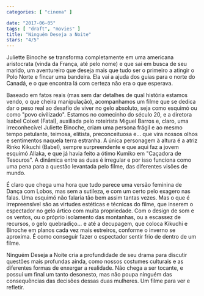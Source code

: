 ```yaml
---
categories: [ "cinema" ]

date: "2017-06-05"
tags: [ "draft", "movies" ]
title: "Ninguém Deseja a Noite"
stars: "4/5"
---
```

Juliette Binoche se transforma completamente em uma americana aristocrata (vinda da França, até pelo nome) e que sai em busca de seu marido, um aventureiro que deseja mais que tudo ser o primeiro a atingir o Polo Norte e fincar uma bandeira. Ela vai a ajuda dos guias para o norte do Canadá, e o que encontra lá com certeza não era o que esperava.

Baseado em fatos reais (mas sem dar detalhes de qual história estamos vendo, o que cheira manipulação), acompanhamos um filme que se dedica dar o peso real ao desafio de viver no gelo absoluto, seja como esquimó ou como "povo civilizado". Estamos no comecinho do século 20, e a diretora Isabel Coixet (Fatal), auxiliada pelo roteirista Miguel Barros e, claro, uma irreconhecível Juliette Binoche, criam uma persona frágil e ao mesmo tempo petulante, teimosa, elitista, preconceituosa e... que vira nossos olhos e sentimentos naquela terra estranha. A única personagem à altura é a atriz Rinko Kikuchi (Babel), sempre surpreendente e que aqui faz a jovem esquimó Allaka, e que já havia feito a ótimo Kumiko em "Caçadora de Tesouros". A dinâmica entre as duas é irregular e por isso funciona como uma pena para a questão levantada pelo filme, das diferentes visões de mundo.

É claro que chega uma hora que tudo parece uma versão feminina de Dança com Lobos, mas sem a sutileza, e com um certo pelo exagero nas falas. Uma esquimó não falaria tão bem assim tantas vezes. Mas o que é irrepreensível são as virtudes estéticas e técnicas do filme, que inserem o espectador no gelo ártico com muita propriedade. Com o design de som e os ventos, ou o próprio isolamento das montanhas, ou a escassez de recursos, o gelo quebradiço... e até a decupagem, que coloca Kikuchi e Binoche em planos cada vez mais estreiros, conforme o inverno se aproxima. É como conseguir fazer o espectador sentir frio de dentro de um filme.

Ninguém Deseja a Noite cria a profundidade de seu drama para discutir questões mais profundas ainda, como nossos costumes culturais e as diferentes formas de enxergar a realidade. Não chega a ser tocante, e possui um final um tanto desonesto, mas não poupa ninguém das consequências das decisões dessas duas mulheres. Um filme para ver e refletir.
